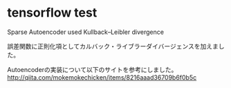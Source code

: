 # tensorflow test  
Sparse Autoencoder used Kullback–Leibler divergence  
  
誤差関数に正則化項としてカルバック・ライブラーダイバージェンスを加えました。  
  
Autoencoderの実装について以下のサイトを参考にしました。  
<http://qiita.com/mokemokechicken/items/8216aaad36709b6f0b5c>
